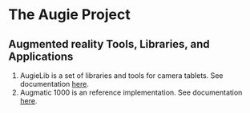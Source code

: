 The Augie Project
=====
Augmented reality Tools, Libraries, and Applications
----------------------------------------------------

1. AugieLib is a set of libraries and tools for
   camera tablets. See documentation [here](Augie/README.md).
1. Augmatic 1000 is an reference implementation.
   See documentation [here](Augmatic/README.md).


